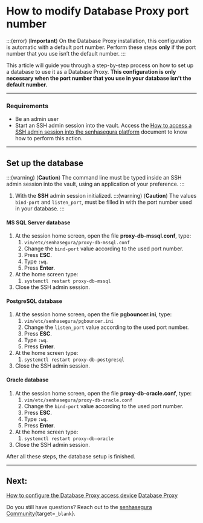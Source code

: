 # How to modify Database Proxy port number

:::(error) (**Important**)
On the Database Proxy installation, this configuration is automatic with a default port number. Perform these steps **only** if the port number that you use isn’t the default number.
:::

This article will guide you through a step-by-step process on how to set up a database to use it as a Database Proxy. **This configuration is only necessary when the port number that you use in your database isn’t the default number.**

---
### Requirements

* Be an admin user
* Start an SSH admin session into the vault. Access the [How to access a SSH admin session into the senhasegura platform](/v3-32/docs/administration-ssh-access) document to know how to perform this action.

---
## Set up the database
:::(warning) (**Caution**)
The command line must be typed inside an SSH admin session into the vault, using an application of your preference.
:::

1. With the **SSH** admin session initialized.
    :::(warning) (**Caution**)
    The values `bind-port` and `listen_port`, must be filled in with the port number used in your database.
    :::

#### MS SQL Server database

1. At the session home screen, open the file **proxy-db-mssql.conf**, type:
    1. `vim/etc/senhasegura/proxy-db-mssql.conf`
    2. Change the `bind-port` value according to the used port number.
    3. Press **ESC**.
    4. Type `:wq`.
    5. Press **Enter**.
2. At the home screen type:
    1. `systemctl restart proxy-db-mssql`
3. Close the SSH admin session.

#### PostgreSQL database

1. At the session home screen, open the file **pgbouncer.ini**, type:
    1. `vim/etc/senhasegura/pgbouncer.ini`
    2. Change the `listen_port` value according to the used port number.
    3. Press **ESC**.
    4. Type `:wq`.
    5. Press **Enter**.
2. At the home screen type:
    1. `systemctl restart proxy-db-postgresql`
3. Close the SSH admin session.

#### Oracle database

1. At the session home screen, open the file **proxy-db-oracle.conf**, type:
    1. `vim/etc/senhasegura/proxy-db-oracle.conf`
    2. Change the `bind-port` value according to the used port number.
    3. Press **ESC**.
    4. Type `:wq`.
    5. Press **Enter**.
2. At the home screen type:
    1. `systemctl restart proxy-db-oracle`
3. Close the SSH admin session.

After all these steps, the database setup is finished.

---
## Next:
[How to configure the Database Proxy access device](/v3-32/docs/pam-session-how-to-configure-the-database-proxy-access-device)
[Database Proxy](/v3-32/docs/pam-session-about-database-proxy)

Do you still have questions? Reach out to the [senhasegura Community](https://community.senhasegura.io/){target=`_blank`}.